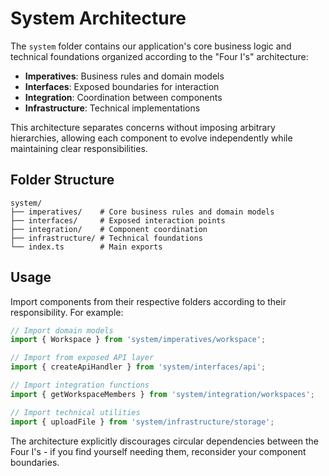 # System Architecture

The `system` folder contains our application's core business logic and technical foundations organized according to the "Four I's" architecture:

- **Imperatives**: Business rules and domain models
- **Interfaces**: Exposed boundaries for interaction
- **Integration**: Coordination between components
- **Infrastructure**: Technical implementations

This architecture separates concerns without imposing arbitrary hierarchies, allowing each component to evolve independently while maintaining clear responsibilities.

## Folder Structure

```
system/
├── imperatives/    # Core business rules and domain models
├── interfaces/     # Exposed interaction points
├── integration/    # Component coordination
├── infrastructure/ # Technical foundations
└── index.ts        # Main exports
```

## Usage

Import components from their respective folders according to their responsibility. For example:

```typescript
// Import domain models
import { Workspace } from 'system/imperatives/workspace';

// Import from exposed API layer 
import { createApiHandler } from 'system/interfaces/api';

// Import integration functions
import { getWorkspaceMembers } from 'system/integration/workspaces';

// Import technical utilities
import { uploadFile } from 'system/infrastructure/storage';
```

The architecture explicitly discourages circular dependencies between the Four I's - if you find yourself needing them, reconsider your component boundaries.
